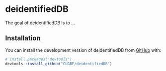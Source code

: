 
<!-- README.md is generated from README.Rmd. Please edit that file -->

# deidentifiedDB

<!-- badges: start -->
<!-- badges: end -->

The goal of deidentifiedDB is to …

## Installation

You can install the development version of deidentifiedDB from
[GitHub](https://github.com/) with:

``` r
# install.packages("devtools")
devtools::install_github("CUGBF/deidentifiedDB")
```

